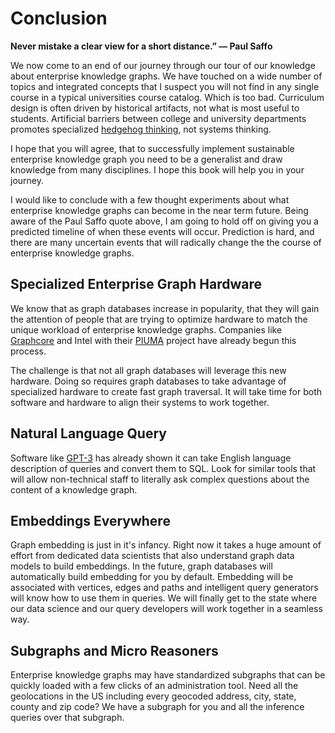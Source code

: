 # Conclusion

**Never mistake a clear view for a short distance.” — Paul Saffo**

We now come to an end of our journey through our tour of our knowledge about enterprise knowledge graphs.  We have touched on a wide number of topics and integrated concepts that I suspect you will not find in any single course in a typical universities course catalog.  Which is too bad.  Curriculum design is often driven by historical artifacts, not what is most useful to students.  Artificial barriers between college and university departments promotes specialized [hedgehog thinking](../glossary.md#hedgehog-and-fox), not systems thinking.

I hope that you will agree, that to successfully implement sustainable enterprise knowledge graph you need to be a generalist and draw knowledge from many disciplines.  I hope this book will help you in your journey.

I would like to conclude with a few thought experiments about what enterprise knowledge graphs can become in the near term future.  Being aware of the Paul Saffo quote above, I am going to hold off on giving you a predicted timeline of when these events will occur.  Prediction is hard, and there are many uncertain events that will radically change the the course of enterprise knowledge graphs.

## Specialized Enterprise Graph Hardware
We know that as graph databases increase in popularity, that they will gain the attention of people that are trying to optimize hardware to match the unique workload of enterprise knowledge graphs.  Companies like [Graphcore](../glossary.md#graphcore) and Intel with their [PIUMA](../glossary.md#intel-piuma) project have already begun this process.

The challenge is that not all graph databases will leverage this new hardware.  Doing so requires graph databases to take advantage of specialized hardware to create fast graph traversal.  It will take time for both software and hardware to align their systems to work together.

## Natural Language Query
Software like [GPT-3](../glossary.md#generative-pretrained-transformer) has already shown it can take English language description of queries and convert them to SQL.  Look for similar tools that will allow non-technical staff to literally ask complex questions about the content of a knowledge graph.

## Embeddings Everywhere
Graph embedding is just in it's infancy.  Right now it takes a huge amount of effort from dedicated data scientists that also understand graph data models to build embeddings.  In the future, graph databases will automatically build embedding for you by default.  Embedding will be associated with vertices, edges and paths and intelligent query generators will know how to use them in queries.  We will finally get to the state where our data science and our query developers will work together in a seamless way.

## Subgraphs and Micro Reasoners
Enterprise knowledge graphs may have standardized subgraphs that can be quickly loaded with a few clicks of an administration tool.  Need all the geolocations in the US including every geocoded address, city, state, county and zip code?  We have a subgraph for you and all the inference queries over that subgraph.

